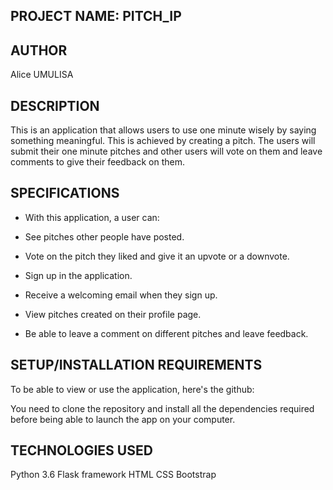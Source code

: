 ## PROJECT NAME: PITCH_IP

## AUTHOR
Alice UMULISA

## DESCRIPTION

This is an application that allows users to use one minute wisely by saying something meaningful. This is achieved by creating a pitch. The users will submit their one minute pitches and other users will vote on them and leave comments to give their feedback on them.

## SPECIFICATIONS

* With this application, a user can:

* See pitches other people have posted.

* Vote on the pitch they liked and give it an upvote or a downvote.

* Sign up in the application.

* Receive a welcoming email when they sign up.

* View pitches created on their profile page.

* Be able to leave a comment on different pitches and leave feedback.

## SETUP/INSTALLATION REQUIREMENTS

To be able to view or use the application, here's the github:

You need to clone the repository and install all the dependencies required before being able to launch the app on your computer.

## TECHNOLOGIES USED
Python 3.6
Flask framework
HTML
CSS
Bootstrap


